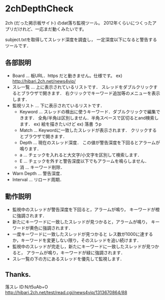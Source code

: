 # 2chDepthCheck
2ch (だった掲示板サイト) のdat落ち監視ツール。
2012年くらいにつくったアプリだけれど、一応まだ動くみたいです。

subject.txtを取得してスレッド深度を調査し，
一定深度以下になると警告するツールです．

## 各部説明

- Board       ... 板URL．https だと動きません。仕様です。 ex) http://hibari.2ch.net/news4vip/
- スレ一覧    ... 上に表示されているリストです．
                      スレッドをダブルクリックするとブラウザで開きます．
                      右クリックでキーワード追加等のメニューを表示します．
- 監視リスト  ... 下に表示されているリストです．
  - Keyword    ... スレッドの検出に使うキーワード．ダブルクリックで編集できます．
                         全角/半角は区別しません．半角スペースで区切るとand検索します．
                          ex) 絵を描きたいけど
                          ex) 落書 うp
  - Match      ... Keywordに一致したスレッドが表示されます．
                         クリックするとブラウザで開きます．
  - Depth      ... 現在のスレッド深度．
                         この値が警告深度を下回るとアラームが鳴ります．
  - a          ... チェックを入れると大文字/小文字を区別して検索します．
  - E          ... チェックを外すと警告深度以下でもアラームを鳴らしません．
  - 消         ... キーワード削除．
- Warn Depth  ... 警告深度．
- Interval    ... リロード周期．

## 動作説明

  - 監視中のスレッドが警告深度を下回ると，アラームが鳴り，
    キーワードが橙に強調されます．
  - 新たにキーワードに一致したスレッドが見つかると，アラームが鳴り，
    キーワードが黄色に強調されます．
  - 一度キーワードに一致したスレッドが見つかると
    レス数が1000に達するか，キーワードを変更しない限り，そのスレッドを追い続けます．
  - 監視中のスレッドが完走し，新たにキーワードに一致したスレッドが見つかると，
    アラームが鳴り，キーワードが緑に強調されます．
  - スレ一覧の下の方にあるスレッドを優先して監視します．

## Thanks.
  落スレ ID:N/t5uAb+O
  http://hibari.2ch.net/test/read.cgi/news4vip/1313670864/88

